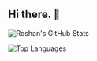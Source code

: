 ## Hi there. 👋

![Roshan's GitHub Stats](https://github-readme-stats.vercel.app/api?username=RoshanAdi&show_icons=true&title_color=ffffff&text_color=ffffff&bg_color=000000&icon_color=ffff00&hide_rank=true&count_private=true&include_all_commits=true&token=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)

![Top Languages](https://github-readme-stats.vercel.app/api/top-langs/?username=RoshanAdi&layout=compact&langs_count=8&theme=dark&count_private=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)



